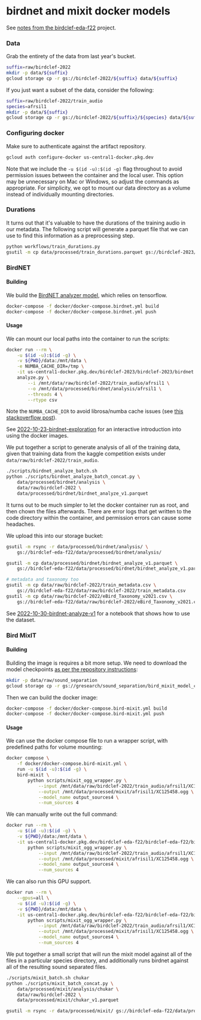# birdnet and mixit docker models

See [notes from the birdclef-eda-f22](https://github.com/dsgt-birdclef/birdclef-eda-f22/tree/main/users/acmiyaguchi) project.

### Data

Grab the entirety of the data from last year's bucket.

```bash
suffix=raw/birdclef-2022
mkdir -p data/${suffix}
gcloud storage cp -r gs://birdclef-2022/${suffix} data/${suffix}
```

If you just want a subset of the data, consider the following:

```bash
suffix=raw/birdclef-2022/train_audio
species=afrsil1
mkdir -p data/${suffix}
gcloud storage cp -r gs://birdclef-2022/${suffix}/${species} data/${suffix}
```

### Configuring docker

Make sure to authenticate against the artifact repository.

```bash
gcloud auth configure-docker us-central1-docker.pkg.dev
```

Note that we include the `-u $(id -u):$(id -g)` flag throughout to avoid
permission issues between the container and the local user. This option may be
unnecessary on Mac or Windows, so adjust the commands as appropriate. For
simplicity, we opt to mount our data directory as a volume instead of
individually mounting directories.

### Durations

It turns out that it's valuable to have the durations of the training audio in
our metadata. The following script will generate a parquet file that we can use
to find this information as a preprocessing step.

```bash
python workflows/train_durations.py
gsutil -m cp data/processed/train_durations.parquet gs://birdclef-2023/data/processed/birdclef-2023/train_durations.parquet
```

### BirdNET

#### Building

We build the [BirdNET analyzer model](https://github.com/kahst/BirdNET-Analyzer), which relies on tensorflow.

```bash
docker-compose -f docker/docker-compose.birdnet.yml build
docker-compose -f docker/docker-compose.birdnet.yml push
```

#### Usage

We can mount our local paths into the container to run the scripts:

```bash
docker run --rm \
    -u $(id -u):$(id -g) \
    -v ${PWD}/data:/mnt/data \
    -e NUMBA_CACHE_DIR=/tmp \
    -it us-central1-docker.pkg.dev/birdclef-2023/birdclef-2023/birdnet:latest \
    analyze.py \
        --i /mnt/data/raw/birdclef-2022/train_audio/afrsil1 \
        --o /mnt/data/processed/birdnet/analysis/afrsil1 \
        --threads 4 \
        --rtype csv
```

Note the `NUMBA_CACHE_DIR` to avoid librosa/numba cache issues (see [this stackoverflow post](https://stackoverflow.com/questions/59290386/runtimeerror-at-cannot-cache-function-shear-dense-no-locator-available-fo)).

See [2022-10-23-birdnet-exploration](https://github.com/dsgt-birdclef/birdclef-eda-f22/tree/main/users/acmiyaguchi/notebooks/2022-10-23-birdnet-exploration.ipynb) for an interactive introduction into using the docker images.

We put together a script to generate analysis of all of the training data, given
that training data from the kaggle competition exists under
`data/raw/birdclef-2022/train_audio`.

```bash
./scripts/birdnet_analyze_batch.sh
python ./scripts/birdnet_analyze_batch_concat.py \
    data/processed/birdnet/analysis \
    data/raw/birdclef-2022 \
    data/processed/birdnet/birdnet_analyze_v1.parquet
```

It turns out to be much simpler to let the docker container run as root, and
then chown the files afterwards. There are error logs that get written to the
code directory within the container, and permission errors can cause some
headaches.

We upload this into our storage bucket:

```bash
gsutil -m rsync -r data/processed/birdnet/analysis/ \
    gs://birdclef-eda-f22/data/processed/birdnet/analysis/

gsutil -m cp data/processed/birdnet/birdnet_analyze_v1.parquet \
    gs://birdclef-eda-f22/data/processed/birdnet/birdnet_analyze_v1.parquet

# metadata and taxonomy too
gsutil -m cp data/raw/birdclef-2022/train_metadata.csv \
    gs://birdclef-eda-f22/data/raw/birdclef-2022/train_metadata.csv
gsutil -m cp data/raw/birdclef-2022/eBird_Taxonomy_v2021.csv \
    gs://birdclef-eda-f22/data/raw/birdclef-2022/eBird_Taxonomy_v2021.csv
```

See [2022-10-30-birdnet-analyze-v1](https://github.com/dsgt-birdclef/birdclef-eda-f22/tree/main/users/acmiyaguchi/notebooks/2022-10-30-birdnet-analyze-v1.ipynb) for a notebook that shows how to use the dataset.

### Bird MixIT

#### Building

Building the image is requires a bit more setup. We need to download the model checkpoints [as per the repository instructions](https://github.com/google-research/sound-separation/tree/master/models/bird_mixit):

```bash
mkdir -p data/raw/sound_separation
gcloud storage cp -r gs://gresearch/sound_separation/bird_mixit_model_checkpoints data/raw/sound_separation
```

Then we can build the docker image:

```bash
docker-compose -f docker/docker-compose.bird-mixit.yml build
docker-compose -f docker/docker-compose.bird-mixit.yml push
```

#### Usage

We can use the docker compose file to run a wrapper script, with predefined paths for volume mounting:

```bash
docker compose \
    -f docker/docker-compose.bird-mixit.yml \
    run -u $(id -u):$(id -g) \
    bird-mixit \
        python scripts/mixit_ogg_wrapper.py \
            --input /mnt/data/raw/birdclef-2022/train_audio/afrsil1/XC125458.ogg \
            --output /mnt/data/processed/mixit/afrisil1/XC125458.ogg \
            --model_name output_sources4 \
            --num_sources 4
```

We can manually write out the full command:

```bash
docker run --rm \
    -u $(id -u):$(id -g) \
    -v ${PWD}/data:/mnt/data \
    -it us-central1-docker.pkg.dev/birdclef-eda-f22/birdclef-eda-f22/bird-mixit:latest \
        python scripts/mixit_ogg_wrapper.py \
            --input /mnt/data/raw/birdclef-2022/train_audio/afrsil1/XC125458.ogg \
            --output /mnt/data/processed/mixit/afrisil1/XC125458.ogg \
            --model_name output_sources4 \
            --num_sources 4
```

We can also run this GPU support.

```bash
docker run --rm \
    --gpus=all \
    -u $(id -u):$(id -g) \
    -v ${PWD}/data:/mnt/data \
    -it us-central1-docker.pkg.dev/birdclef-eda-f22/birdclef-eda-f22/bird-mixit-gpu:latest \
        python scripts/mixit_ogg_wrapper.py \
            --input /mnt/data/raw/birdclef-2022/train_audio/afrsil1/XC125458.ogg \
            --output /mnt/data/processed/mixit/afrisil1/XC125458.ogg \
            --model_name output_sources4 \
            --num_sources 4
```

We put together a small script that will run the mixit model against all of the
files in a particular species directory, and additionally runs birdnet against
all of the resulting sound separated files.

```bash
./scripts/mixit_batch.sh chukar
python ./scripts/mixit_batch_concat.py \
    data/processed/mixit/analysis/chukar \
    data/raw/birdclef-2022 \
    data/processed/mixit/chukar_v1.parquet

gsutil -m rsync -r data/processed/mixit/ gs://birdclef-eda-f22/data/processed/mixit/
```
